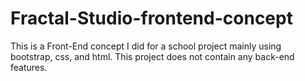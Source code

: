 # Fractal-Studio-frontend-concept
This is a Front-End concept I did for a school project mainly using bootstrap, css, and html. This project does not contain any back-end features.

